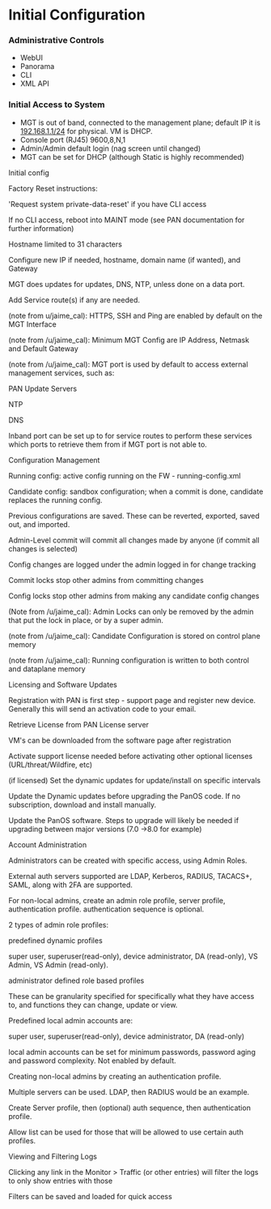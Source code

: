 # Initial Configuration

### Administrative Controls
* WebUI
* Panorama
* CLI
* XML API

### Initial Access to System
* MGT is out of band, connected to the management plane; default IP it is [192.168.1.1/24](https://192.168.1.1/24) for physical. VM is DHCP.
* Console port (RJ45) 9600,8,N,1
* Admin/Admin default login (nag screen until changed)
* MGT can be set for DHCP (although Static is highly recommended)

Initial config

Factory Reset instructions:

'Request system private-data-reset' if you have CLI access

If no CLI access, reboot into MAINT mode (see PAN documentation for further information)

Hostname limited to 31 characters

Configure new IP if needed, hostname, domain name (if wanted), and Gateway

MGT does updates for updates, DNS, NTP, unless done on a data port.

Add Service route(s) if any are needed.

(note from u/jaime_cal): HTTPS, SSH and Ping are enabled by default on the MGT Interface

(note from /u/jaime_cal): Minimum MGT Config are IP Address, Netmask and Default Gateway

(note from /u/jaime_cal): MGT port is used by default to access external management services, such as:

PAN Update Servers

NTP

DNS

Inband port can be set up to for service routes to perform these services which ports to retrieve them from if MGT port is not able to.

Configuration Management

Running config: active config running on the FW - running-config.xml

Candidate config: sandbox configuration; when a commit is done, candidate replaces the running config.

Previous configurations are saved. These can be reverted, exported, saved out, and imported.

Admin-Level commit will commit all changes made by anyone (if commit all changes is selected)

Config changes are logged under the admin logged in for change tracking

Commit locks stop other admins from committing changes

Config locks stop other admins from making any candidate config changes

(Note from /u/jaime_cal): Admin Locks can only be removed by the admin that put the lock in place, or by a super admin.

(note from /u/jaime_cal): Candidate Configuration is stored on control plane memory

(note from /u/jaime_cal): Running configuration is written to both control and dataplane memory

​Licensing and Software Updates

Registration with PAN is first step - support page and register new device. Generally this will send an activation code to your email.

Retrieve License from PAN License server

VM's can be downloaded from the software page after registration

Activate support license needed before activating other optional licenses (URL/threat/Wildfire, etc)

(if licensed) Set the dynamic updates for update/install on specific intervals

Update the Dynamic updates before upgrading the PanOS code. If no subscription, download and install manually.

Update the PanOS software. Steps to upgrade will likely be needed if upgrading between major versions (7.0 ->8.0 for example)

​Account Administration

Administrators can be created with specific access, using Admin Roles.

External auth servers supported are LDAP, Kerberos, RADIUS, TACACS+, SAML, along with 2FA are supported.

For non-local admins, create an admin role profile, server profile, authentication profile. authentication sequence is optional.

2 types of admin role profiles:

predefined dynamic profiles

super user, superuser(read-only), device administrator, DA (read-only), VS Admin, VS Admin (read-only).

administrator defined role based profiles

These can be granularity specified for specifically what they have access to, and functions they can change, update or view.

Predefined local admin accounts are:

super user, superuser(read-only), device administrator, DA (read-only)

local admin accounts can be set for minimum passwords, password aging and password complexity. Not enabled by default.

Creating non-local admins by creating an authentication profile.

Multiple servers can be used. LDAP, then RADIUS would be an example.

Create Server profile, then (optional) auth sequence, then authentication profile.

Allow list can be used for those that will be allowed to use certain auth profiles.

Viewing and Filtering Logs

Clicking any link in the Monitor > Traffic (or other entries) will filter the logs to only show entries with those

Filters can be saved and loaded for quick access
